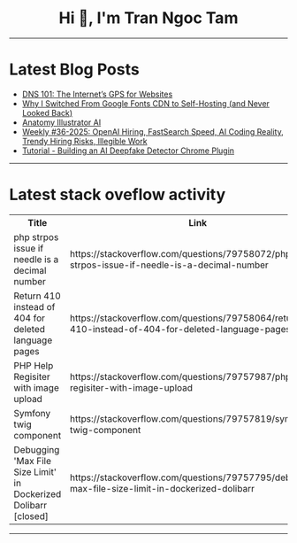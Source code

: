 <h1 align="center">Hi 👋, I'm Tran Ngoc Tam</h1>

---

# Latest Blog Posts 
<!-- BLOG-POST-LIST:START -->
- [DNS 101: The Internet’s GPS for Websites](https://dev.to/shahpershahin/dns-101-the-internets-gps-for-websites-5aoj)
- [Why I Switched From Google Fonts CDN to Self-Hosting &lpar;and Never Looked Back&rpar;](https://dev.to/web_dev-usman/why-i-switched-from-google-fonts-cdn-to-self-hosting-and-never-looked-back-3fbh)
- [Anatomy Illustrator AI](https://dev.to/ha3k/anatomy-illustrator-ai-2a9e)
- [Weekly #36-2025: OpenAI Hiring, FastSearch Speed, AI Coding Reality, Trendy Hiring Risks, Illegible Work](https://dev.to/weekly/weekly-36-2025-openai-hiring-fastsearch-speed-ai-coding-reality-trendy-hiring-risks-illegible-109f)
- [Tutorial - Building an AI Deepfake Detector Chrome Plugin](https://dev.to/aurigin/tutorial-building-an-ai-deepfake-detector-chrome-plugin-4p06)
<!-- BLOG-POST-LIST:END -->

---

# Latest stack oveflow activity
<table>
  <tr><th>Title</th><th>Link</th></tr>
  <!-- STACKOVERFLOW:START --><tr><td>php strpos issue if needle is a decimal number</td><td>https://stackoverflow.com/questions/79758072/php-strpos-issue-if-needle-is-a-decimal-number</td></tr><tr><td>Return 410 instead of 404 for deleted language pages</td><td>https://stackoverflow.com/questions/79758064/return-410-instead-of-404-for-deleted-language-pages</td></tr><tr><td>PHP Help Regisiter with image upload</td><td>https://stackoverflow.com/questions/79757987/php-help-regisiter-with-image-upload</td></tr><tr><td>Symfony twig component</td><td>https://stackoverflow.com/questions/79757819/symfony-twig-component</td></tr><tr><td>Debugging &#39;Max File Size Limit&#39; in Dockerized Dolibarr [closed]</td><td>https://stackoverflow.com/questions/79757795/debugging-max-file-size-limit-in-dockerized-dolibarr</td></tr><!-- STACKOVERFLOW:END -->
</table>

---


